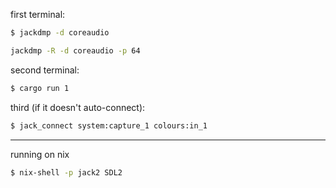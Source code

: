 
first terminal:
```bash
$ jackdmp -d coreaudio

jackdmp -R -d coreaudio -p 64
```

second terminal:
```bash
$ cargo run 1
```

third (if it doesn't auto-connect):
```bash
$ jack_connect system:capture_1 colours:in_1
```

---

running on nix

```bash
$ nix-shell -p jack2 SDL2
```
